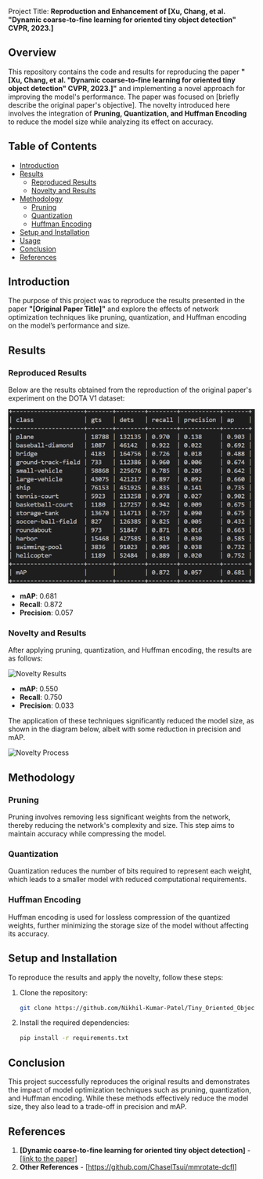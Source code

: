  Project Title: **Reproduction and Enhancement of [Xu, Chang, et al. "Dynamic coarse-to-fine learning for oriented tiny object detection" CVPR, 2023.]**

## Overview

This repository contains the code and results for reproducing the paper **"[Xu, Chang, et al. "Dynamic coarse-to-fine learning for oriented tiny object detection" CVPR, 2023.]"** and implementing a novel approach for improving the model's performance. The paper was focused on [briefly describe the original paper's objective]. The novelty introduced here involves the integration of **Pruning, Quantization, and Huffman Encoding** to reduce the model size while analyzing its effect on accuracy.

## Table of Contents

- [Introduction](#introduction)
- [Results](#results)
  - [Reproduced Results](#reproduced-results)
  - [Novelty and Results](#novelty-and-results)
- [Methodology](#methodology)
  - [Pruning](#pruning)
  - [Quantization](#quantization)
  - [Huffman Encoding](#huffman-encoding)
- [Setup and Installation](#setup-and-installation)
- [Usage](#usage)
- [Conclusion](#conclusion)
- [References](#references)

## Introduction

The purpose of this project was to reproduce the results presented in the paper **"[Original Paper Title]"** and explore the effects of network optimization techniques like pruning, quantization, and Huffman encoding on the model’s performance and size.

## Results

### Reproduced Results

Below are the results obtained from the reproduction of the original paper's experiment on the DOTA V1 dataset:

![Reproduced Results](https://github.com/Nikhil-Kumar-Patel/Tiny_Oriented_Object_Detection/blob/main/figures/DOTA-V1.jpg)

- **mAP**: 0.681
- **Recall**: 0.872
- **Precision**: 0.057

### Novelty and Results

After applying pruning, quantization, and Huffman encoding, the results are as follows:

![Novelty Results](path_to_the_image)

- **mAP**: 0.550
- **Recall**: 0.750
- **Precision**: 0.033

The application of these techniques significantly reduced the model size, as shown in the diagram below, albeit with some reduction in precision and mAP.

![Novelty Process](path_to_the_image)

## Methodology

### Pruning

Pruning involves removing less significant weights from the network, thereby reducing the network's complexity and size. This step aims to maintain accuracy while compressing the model.

### Quantization

Quantization reduces the number of bits required to represent each weight, which leads to a smaller model with reduced computational requirements.

### Huffman Encoding

Huffman encoding is used for lossless compression of the quantized weights, further minimizing the storage size of the model without affecting its accuracy.

## Setup and Installation

To reproduce the results and apply the novelty, follow these steps:

1. Clone the repository:
   ```bash
   git clone https://github.com/Nikhil-Kumar-Patel/Tiny_Oriented_Object_Detection.git
   ```
2. Install the required dependencies:
   ```bash
   pip install -r requirements.txt
   ```


## Conclusion

This project successfully reproduces the original results and demonstrates the impact of model optimization techniques such as pruning, quantization, and Huffman encoding. While these methods effectively reduce the model size, they also lead to a trade-off in precision and mAP.

## References

1. **[Dynamic coarse-to-fine learning for oriented tiny object detection]** - [[link to the paper](https://arxiv.org/pdf/2304.08876)]
2. **Other References** - [https://github.com/ChaselTsui/mmrotate-dcfl]
